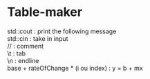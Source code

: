 # Table-maker

std::cout : print the following message                                                                                                                         
std::cin  : take in input                                                                                                                                       
//        : comment                                                                                                                                             
\t        : tab                                                                                                                                                 
\n        : endline                                                                                                                                             
base + rateOfChange * (i ou index)  :    y = b + mx                                                                                                            
